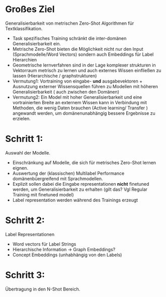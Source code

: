 # Großes Ziel

Generalisierbarkeit von metrischen Zero-Shot Algorithmen für Textklassifikation.

* Task spezifisches Training schränkt die inter-domänen Generalisierbarkeit ein. 
* Metrische Zero-Shot bieten die Möglichkeit nicht nur den Input (Sprachmodelle/Word Vectors) sondern auch Embeddings für Label Hierarchien
* Geometrische lernverfahren sind in der Lage komplexer strukturen in Vektorraum metrisch zu lernen und auch externes Wissen einfließen zu lassen (Hierarchische / graphstrukturen)
* Vermutung1: Vortraining von eingabe-  __und__  ausgabevektoren + Ausnutzung externer Wissensquellen führen zu Modellen mit höheren Generalisierbarkeit ( auch zwischen den Domänen)
*  Vermutung2: Ein Model mit hoher Generalisierbarkeit und eine vortrainierten Breite an externem Wissen kann in Verbindung mit Methoden, die wenig Daten brauchen (Active learning/ Transfer ) angewandt werden, um domänenunabhängig bessere Ergebnisse zu erzielen.


# Schritt 1:

Auswahl der Modelle.

* Einschränkung auf Modelle, die sich für metrisches Zero-Shot lernen eignen.
* Auswertung der (klassischen) Multilabel Performance domänenbüergreifend mit Sprachmodellen.
* Explizit sollen dabei die Eingabe representationen __nicht__ finetuned werden, um Generalisierbarkeit zu erhalten (gilt das? Vgl Regular Training mit finetuned model)
* Label representation werden während des Trainings erzeugt 

# Schritt 2:
 
 Label Representationen

 * Word vectors für Label Strings
 * Hierarchische Information -> Graph Embeddings?
 * Concept Embeddings (unhabhängig von den Labels)

 # Schritt 3:

Übertragung in den N-Shot Bereich.

